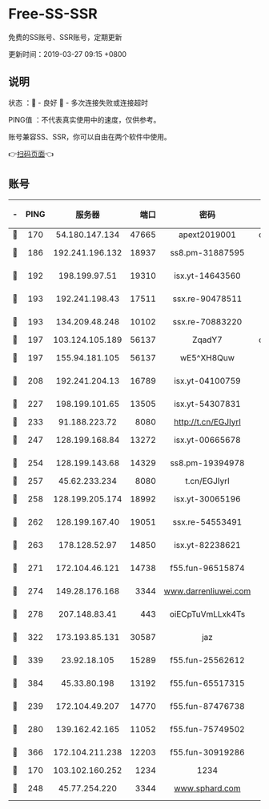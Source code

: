 # Free-SS-SSR

免费的SS账号、SSR账号，定期更新

更新时间：2019-03-27 09:15 +0800

## 说明

状态     ：🙂 - 良好 🙁 - 多次连接失败或连接超时

PING值   ：不代表真实使用中的速度，仅供参考。

账号兼容SS、SSR，你可以自由在两个软件中使用。

👉[扫码页面](https://liesauer.github.io/Free-SS-SSR/)👈

## 账号

|-|PING|服务器|端口|密码|加密方式|区域|
|:----:|:----:|:-----:|-----:|:----:|:----:|:----:|
|🙂|170|54.180.147.134|47665|apext2019001|chacha20|KR|
|🙂|186|192.241.196.132|18937|ss8.pm-31887595|aes-256-cfb|US|
|🙂|192|198.199.97.51|19310|isx.yt-14643560|aes-256-cfb|US|
|🙂|193|192.241.198.43|17511|ssx.re-90478511|aes-256-cfb|US|
|🙂|193|134.209.48.248|10102|ssx.re-70883220|aes-256-cfb|US|
|🙂|197|103.124.105.189|56137|ZqadY7|chacha20|US|
|🙂|197|155.94.181.105|56137|wE5^XH8Quw|aes-256-cfb|US|
|🙂|208|192.241.204.13|16789|isx.yt-04100759|aes-256-cfb|US|
|🙂|227|198.199.101.65|13505|isx.yt-54307831|aes-256-cfb|US|
|🙂|233|91.188.223.72|8080|http://t.cn/EGJIyrl|rc4-md5|RU|
|🙂|247|128.199.168.84|13272|isx.yt-00665678|aes-256-cfb|SG|
|🙂|254|128.199.143.68|14329|ss8.pm-19394978|aes-256-cfb|SG|
|🙂|257|45.62.233.234|8080|t.cn/EGJIyrl|rc4-md5|CA|
|🙂|258|128.199.205.174|18992|isx.yt-30065196|aes-256-cfb|SG|
|🙂|262|128.199.167.40|19051|ssx.re-54553491|aes-256-cfb|SG|
|🙂|263|178.128.52.97|14850|isx.yt-82238621|aes-256-cfb|SG|
|🙂|271|172.104.46.121|14738|f55.fun-96515874|aes-256-cfb|SG|
|🙂|274|149.28.176.168|3344|www.darrenliuwei.com|aes-256-cfb|AU|
|🙂|278|207.148.83.41|443|oiECpTuVmLLxk4Ts|aes-256-cfb|AU|
|🙂|322|173.193.85.131|30587|jaz|aes-256-cfb|US|
|🙂|339|23.92.18.105|15289|f55.fun-25562612|aes-256-cfb|US|
|🙂|384|45.33.80.198|13192|f55.fun-65517315|aes-256-cfb|US|
|🙂|239|172.104.49.207|14770|f55.fun-87476738|aes-256-cfb|SG|
|🙂|280|139.162.42.165|11052|f55.fun-75749502|aes-256-cfb|SG|
|🙂|366|172.104.211.238|12203|f55.fun-30919286|aes-256-cfb|US|
|🙁|170|103.102.160.252|1234|1234|rc4-md5|JP|
|🙁|248|45.77.254.220|3344|www.sphard.com|aes-256-cfb|SG|
